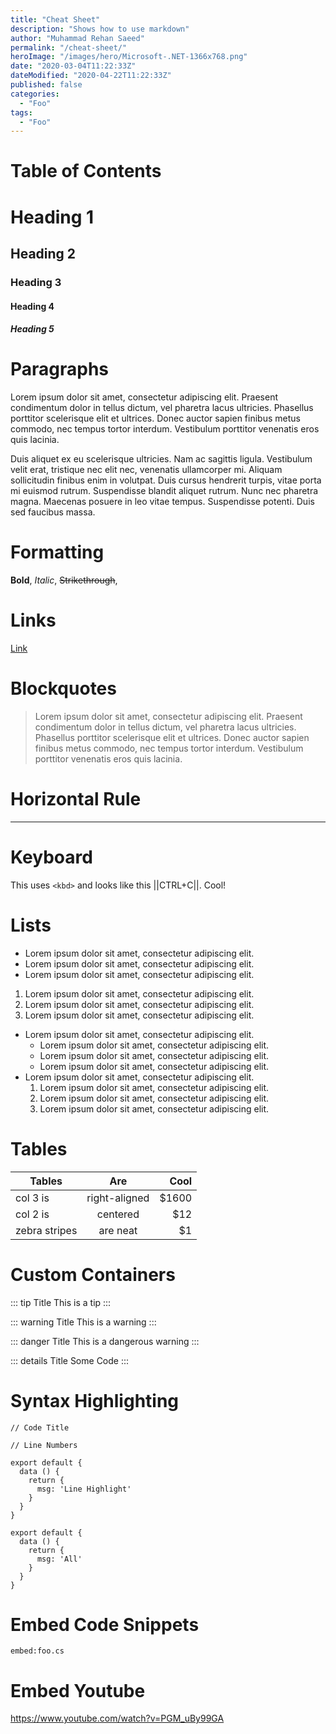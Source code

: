 ```yaml
---
title: "Cheat Sheet"
description: "Shows how to use markdown"
author: "Muhammad Rehan Saeed"
permalink: "/cheat-sheet/"
heroImage: "/images/hero/Microsoft-.NET-1366x768.png"
date: "2020-03-04T11:22:33Z"
dateModified: "2020-04-22T11:22:33Z"
published: false
categories:
  - "Foo"
tags:
  - "Foo"
---
```


# Table of Contents

# Heading 1
## Heading 2
### Heading 3
#### Heading 4
##### Heading 5

# Paragraphs

Lorem ipsum dolor sit amet, consectetur adipiscing elit. Praesent condimentum dolor in tellus dictum, vel pharetra lacus ultricies. Phasellus porttitor scelerisque elit et ultrices. Donec auctor sapien finibus metus commodo, nec tempus tortor interdum. Vestibulum porttitor venenatis eros quis lacinia.

Duis aliquet ex eu scelerisque ultricies. Nam ac sagittis ligula. Vestibulum velit erat, tristique nec elit nec, venenatis ullamcorper mi. Aliquam sollicitudin finibus enim in volutpat. Duis cursus hendrerit turpis, vitae porta mi euismod rutrum. Suspendisse blandit aliquet rutrum. Nunc nec pharetra magna. Maecenas posuere in leo vitae tempus. Suspendisse potenti. Duis sed faucibus massa.

# Formatting

**Bold**, *Italic*, ~~Strikethrough~~,

# Links

[Link](https://example.com)

# Blockquotes

> Lorem ipsum dolor sit amet, consectetur adipiscing elit. Praesent condimentum dolor in tellus dictum, vel pharetra lacus ultricies. Phasellus porttitor scelerisque elit et ultrices. Donec auctor sapien finibus metus commodo, nec tempus tortor interdum. Vestibulum porttitor venenatis eros quis lacinia.

# Horizontal Rule

---

# Keyboard

This uses `<kbd>` and looks like this ||CTRL+C||. Cool!

# Lists

- Lorem ipsum dolor sit amet, consectetur adipiscing elit.
- Lorem ipsum dolor sit amet, consectetur adipiscing elit.
- Lorem ipsum dolor sit amet, consectetur adipiscing elit.

1. Lorem ipsum dolor sit amet, consectetur adipiscing elit.
2. Lorem ipsum dolor sit amet, consectetur adipiscing elit.
3. Lorem ipsum dolor sit amet, consectetur adipiscing elit.

- Lorem ipsum dolor sit amet, consectetur adipiscing elit.
  - Lorem ipsum dolor sit amet, consectetur adipiscing elit.
  - Lorem ipsum dolor sit amet, consectetur adipiscing elit.
  - Lorem ipsum dolor sit amet, consectetur adipiscing elit.
- Lorem ipsum dolor sit amet, consectetur adipiscing elit.
  1. Lorem ipsum dolor sit amet, consectetur adipiscing elit.
  2. Lorem ipsum dolor sit amet, consectetur adipiscing elit.
  3. Lorem ipsum dolor sit amet, consectetur adipiscing elit.

# Tables

| Tables        | Are           | Cool  |
| ------------- |:-------------:| -----:|
| col 3 is      | right-aligned | $1600 |
| col 2 is      | centered      |   $12 |
| zebra stripes | are neat      |    $1 |

# Custom Containers

::: tip Title
This is a tip
:::

::: warning Title
This is a warning
:::

::: danger Title
This is a dangerous warning
:::

::: details Title
Some Code
:::

# Syntax Highlighting

```js{codeTitle: "Code Title Code Title"}
// Code Title
```

```js{numberLines: true}
// Line Numbers
```

```js{2,4-5}
export default {
  data () {
    return {
      msg: 'Line Highlight'
    }
  }
}
```

```js{codeTitle: "Code Title Code Title"}{numberLines: true}{2,4-5}
export default {
  data () {
    return {
      msg: 'All'
    }
  }
}
```

# Embed Code Snippets

`embed:foo.cs`

# Embed Youtube

https://www.youtube.com/watch?v=PGM_uBy99GA
